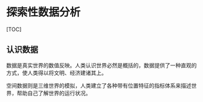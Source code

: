 # 探索性数据分析

[TOC]

## 认识数据

数据是真实世界的数值反映。人类认识世界必然是概括的，数据提供了一种直观的方式，使人类得以将文明、经济建诸其上。

空间数据则是三维世界的模拟，人类建立了各种带有位置特征的指标体系来描述世界，帮助自己了解世界的运行状况。

